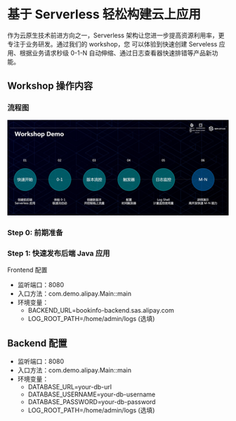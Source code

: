 # 基于 Serverless 轻松构建云上应用

作为云原生技术前进方向之一，Serverless 架构让您进一步提高资源利用率，更专注于业务研发。通过我们的 workshop，您
可以体验到快速创建 Serveless 应用、根据业务请求秒级 0-1-N 自动伸缩、通过日志查看器快速排错等产品新功能。

## Workshop 操作内容

### 流程图

![pic](kc-sas.jpg)

### Step 0: 前期准备

### Step 1: 快速发布后端 Java 应用

Frontend 配置

- 监听端口：8080
- 入口方法：com.demo.alipay.Main::main
- 环境变量：
  - BACKEND_URL=bookinfo-backend.sas.alipay.com
  - LOG_ROOT_PATH=/home/admin/logs (选填)

## Backend 配置

- 监听端口：8080
- 入口方法：com.demo.alipay.Main::main
- 环境变量：
  - DATABASE_URL=your-db-url
  - DATABASE_USERNAME=your-db-username
  - DATABASE_PASSWORD=your-db-password
  - LOG_ROOT_PATH=/home/admin/logs (选填)